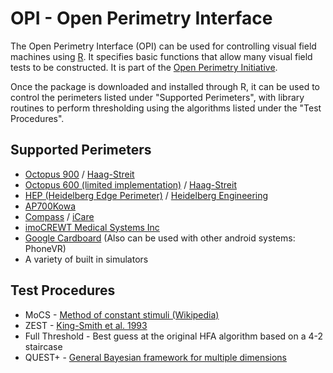 # OPI - Open Perimetry Interface

The Open Perimetry Interface (OPI) can be used for controlling visual field machines using [R](http://www.r-project.org/). It specifies basic functions that allow many visual field tests to be constructed. It is part of the [Open Perimetry Initiative](http://perimetry.org/opi).

Once the package is downloaded and installed through R, it can be used to control the perimeters listed under "Supported Perimeters", with library routines to perform thresholding using the algorithms listed under the "Test Procedures".

## Supported Perimeters
- [Octopus 900](http://www.haag-streit.com/products/perimetry/octopusr-900.html) / [Haag-Streit](http://www.haag-streit.com/)
- [Octopus 600 (limited implementation)](http://www.haag-streit.com/products/perimetry/octopusr-900.html) / [Haag-Streit](http://www.haag-streit.com/)
- [HEP (Heidelberg Edge Perimeter)](http://www.heidelbergengineering.com/germany/produkte/hep/) / [Heidelberg Engineering](http://www.heidelbergengineering.com)
- [AP700](https://www.kowa.co.jp/e-life/product/perimeter.htm)[Kowa](https://www.kowa.co.jp/eng/)
- [Compass](https://www.icare-world.com/us/product/icare-compass/?gclid=CjwKCAjw3cSSBhBGEiwAVII0Z6jzmIYWoQH5tJ3ewSIoAxTKizmJCsFW_Xv1wooLnIYzBzpl8oP3NRoCtTwQAvD_BwE) / [iCare](https://www.icare-world.com/)
- [imo](https://www.crewt.co.jp/en/products/)[CREWT Medical Systems Inc](https://www.crewt.co.jp/en/)
- [Google Cardboard](https://arvr.google.com/cardboard/) (Also can be used with other android systems: PhoneVR)
- A variety of built in simulators

## Test Procedures
- MoCS - [Method of constant stimuli (Wikipedia)](http://en.wikipedia.org/wiki/Psychophysics#Method_of_constant_stimuli)
- ZEST - [King-Smith et al. 1993](https://www.sciencedirect.com/science/article/pii/0042698994900396)
- Full Threshold - Best guess at the original HFA algorithm based on a 4-2 staircase
- QUEST+ - [General Bayesian framework for multiple dimensions](https://jov.arvojournals.org/article.aspx?articleid=2611972)
